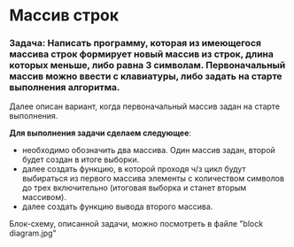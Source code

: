 ﻿# Массив строк
### **Задача:** Написать программу, которая из имеющегося массива строк формирует новый массив из строк, длина которых меньше, либо равна 3 символам. Первоначальный массив можно ввести с клавиатуры, либо задать на старте выполнения алгоритма. 

Далее описан вариант, когда первоначальный массив задан на старте выполнения.

__Для выполнения задачи сделаем следующее__:
- необходимо обозначить два массива. Один масcив задан, второй будет создан в итоге выборки. 
- далее создать функцию, в которой проходя ч/з цикл будут выбираться из первого массива элементы с количеством символов до трех включительно (итоговая выборка и станет вторым массивом).
- далее создать функцию вывода второго массива.

Блок-схему, описанной задачи, можно посмотреть в файле "block diagram.jpg"
